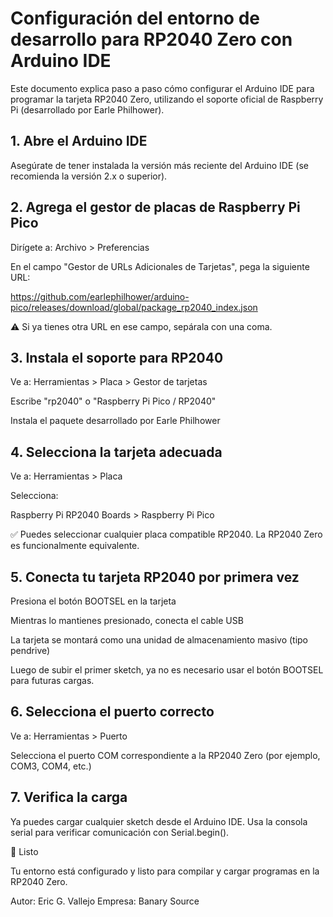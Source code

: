 # Configuración del entorno de desarrollo para RP2040 Zero con Arduino IDE

Este documento explica paso a paso cómo configurar el Arduino IDE para programar la tarjeta RP2040 Zero, utilizando el soporte oficial de Raspberry Pi (desarrollado por Earle Philhower).

## 1. Abre el Arduino IDE

Asegúrate de tener instalada la versión más reciente del Arduino IDE (se recomienda la versión 2.x o superior).

## 2. Agrega el gestor de placas de Raspberry Pi Pico

Dirígete a: Archivo > Preferencias

En el campo "Gestor de URLs Adicionales de Tarjetas", pega la siguiente URL:

https://github.com/earlephilhower/arduino-pico/releases/download/global/package_rp2040_index.json

⚠️ Si ya tienes otra URL en ese campo, sepárala con una coma.

## 3. Instala el soporte para RP2040

Ve a: Herramientas > Placa > Gestor de tarjetas

Escribe "rp2040" o "Raspberry Pi Pico / RP2040"

Instala el paquete desarrollado por Earle Philhower

## 4. Selecciona la tarjeta adecuada

Ve a: Herramientas > Placa

Selecciona:

Raspberry Pi RP2040 Boards > Raspberry Pi Pico

✅ Puedes seleccionar cualquier placa compatible RP2040. La RP2040 Zero es funcionalmente equivalente.

## 5. Conecta tu tarjeta RP2040 por primera vez

Presiona el botón BOOTSEL en la tarjeta

Mientras lo mantienes presionado, conecta el cable USB

La tarjeta se montará como una unidad de almacenamiento masivo (tipo pendrive)

Luego de subir el primer sketch, ya no es necesario usar el botón BOOTSEL para futuras cargas.

## 6. Selecciona el puerto correcto

Ve a: Herramientas > Puerto

Selecciona el puerto COM correspondiente a la RP2040 Zero (por ejemplo, COM3, COM4, etc.)

## 7. Verifica la carga

Ya puedes cargar cualquier sketch desde el Arduino IDE. Usa la consola serial para verificar comunicación con Serial.begin().

🌟 Listo

Tu entorno está configurado y listo para compilar y cargar programas en la RP2040 Zero.

Autor: Eric G. Vallejo
Empresa: Banary Source